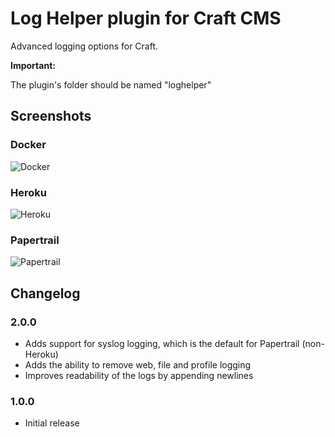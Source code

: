 #  Log Helper plugin for Craft CMS

Advanced logging options for Craft.

__Important:__

The plugin's folder should be named "loghelper"

## Screenshots

### Docker

![Docker](http://nerds-and-company.github.io/loghelper/images/docker.png)

### Heroku

![Heroku](http://nerds-and-company.github.io/loghelper/images/heroku.png)

### Papertrail

![Papertrail](http://nerds-and-company.github.io/loghelper/images/papertrail.png)

##  Changelog

### 2.0.0

- Adds support for syslog logging, which is the default for Papertrail (non-Heroku)
- Adds the ability to remove web, file and profile logging
- Improves readability of the logs by appending newlines

### 1.0.0

- Initial release
